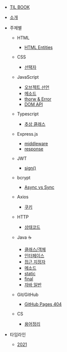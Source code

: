 - [TIL BOOK](README.md)
- [소개](pages/introduce/introduce.md)

- 주제별

  - HTML

    - [HTML Entities](pages/html/htmlEntities.md)

  - CSS

    - [선택자](pages/css/selectors.md)

  - JavaScript

    - [오브젝트 선언](pages/javascript/declareObject.md)
    - [메소드](pages/javascript/method.md)
    - [thorw & Error](pages/javascript/throwAndError.md)
    - [DOM API](pages/javascript/DOMAPI.md)

  - Typescript

    - [추상 클래스](pages/typescript/abstractClass.md)

  - Express.js

    - [middleware](pages/express/middleware.md)
    - [response](/pages/express/response.md)

  - JWT

    - [sign()](pages/jwt/sign.md)

  - bcrypt

    - [Async vs Sync](pages/bcrypt/recommandAsync.md)

  - Axios

    - [쿠키](/pages/axios/withCookies.md)

  - HTTP

    - [상태코드](pages/http/statusCode.md)

  - Java ☕️

    - [클래스/객체](pages/java/class.md)
    - [인터페이스](pages/java/interface.md)
    - [접근 지정자](pages/java/accessModifier.md)
    - [메소드](pages/java/method.md)
    - [static](pages/java/static.md)
    - [final](pages/java/final.md)
    - [자바 일반](pages/java/generalJava.md)

  - Git/GitHub

    - [GitHub Pages 404](pages/gitGithub/pages404.md)

  - CS

    - [용어정리](pages/cs/term.md)

- 타임라인

  - [2021](pages/timeline/2021.md)
